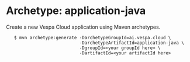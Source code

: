 # Archetype: application-java

Create a new Vespa Cloud application using Maven archetypes.

```
   $ mvn archetype:generate -DarchetypeGroupId=ai.vespa.cloud \
                            -DarchetypeArtifactId=application-java \
                            -DgroupId=<your groupId here> \
                            -DartifactId=<your artifactId here>
```

